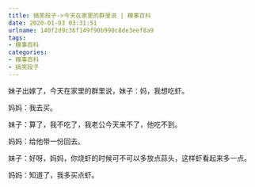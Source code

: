 ```yaml
---
title: 搞笑段子->今天在家里的群里说 | 糗事百科
date: 2020-01-03 03:31:51
urlname: 140f2d9c36f149f90b990c8de3eef8a9
tags: 
- 糗事百科
categories:
- 糗事百科
- 搞笑段子
---
```

妹子出嫁了，今天在家里的群里说，妹子：妈，我想吃虾。

妈妈：我去买。

妹子：算了，我不吃了，我老公今天来不了，他吃不到。

妈妈：给他带一份回去。

妹子：好呀，妈妈，你烧虾的时候可不可以多放点蒜头，这样虾看起来多一点。

妈妈：知道了，我多买点虾。


